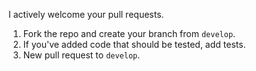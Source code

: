 I actively welcome your pull requests.

1. Fork the repo and create your branch from `develop`.
2. If you've added code that should be tested, add tests.
3. New pull request to `develop`.
